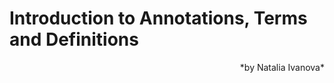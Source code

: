 # Introduction to Annotations, Terms and Definitions
<p style="text-align:right;"> *by Natalia Ivanova* </p>
